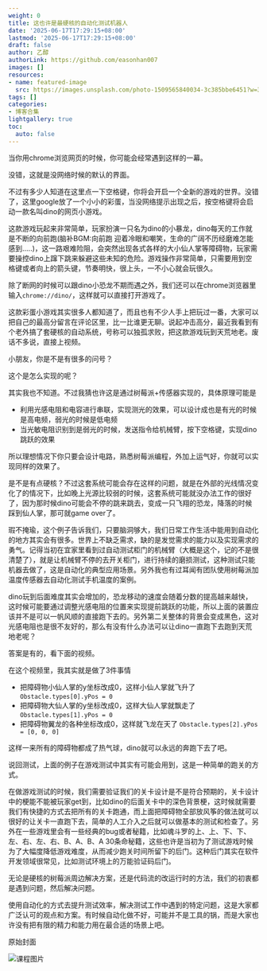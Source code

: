 ```yaml
---
weight: 0
title: 这也许是最硬核的自动化测试机器人
date: '2025-06-17T17:29:15+08:00'
lastmod: '2025-06-17T17:29:15+08:00'
draft: false
author: 乙醇
authorLink: https://github.com/easonhan007
images: []
resources:
- name: featured-image
  src: https://images.unsplash.com/photo-1509565840034-3c385bbe6451?w=300
tags: []
categories:
- 博客合集
lightgallery: true
toc:
  auto: false
---
```




当你用chrome浏览网页的时候，你可能会经常遇到这样的一幕。

没错，这就是没网络时候的默认的界面。

不过有多少人知道在这里点一下空格键，你将会开启一个全新的游戏的世界。没错了，这里google放了一个小小的彩蛋，当没网络提示出现之后，按空格键将会启动一款名叫dino的网页小游戏。

这款游戏玩起来非常简单，玩家扮演一只名为dino的小暴龙，dino每天的工作就是不断的向前跑(脑补BGM:向前跑 迎着冷眼和嘲笑，生命的广阔不历经磨难怎能感到.....)，这一路艰难险阻，会突然出现各式各样的大小仙人掌等障碍物，玩家需要操控dino上蹿下跳来躲避这些未知的危险。游戏操作非常简单，只需要用到空格键或者向上的箭头键，节奏明快，很上头，一不小心就会玩很久。

除了断网的时候可以跟dino小恐龙不期而遇之外，我们还可以在chrome浏览器里输入```chrome://dino/```，这样就可以直接打开游戏了。

这款彩蛋小游戏其实很多人都知道了，而且也有不少人手上把玩过一番，大家可以把自己的最高分留言在评论区里，比一比谁更无聊。说起冲击高分，最近我看到有个老外搞了套硬核的自动系统，号称可以独孤求败，把这款游戏玩到天荒地老。废话不多说，直接上视频。

小朋友，你是不是有很多的问号？

这个是怎么实现的呢？

其实我也不知道。不过我猜也许这是通过树莓派+传感器实现的，具体原理可能是

* 利用光感电阻和电容进行串联，实现测光的效果，可以设计成也是有光的时候是高电频，弱光的时候是低电频
* 当光敏电阻识别到是弱光的时候，发送指令给机械臂，按下空格键，实现dino跳跃的效果

所以理想情况下你只要会设计电路，熟悉树莓派编程，外加上运气好，你就可以实现同样的效果了。

是不是有点硬核？不过这套系统可能会存在这样的问题，就是在外部的光线情况变化了的情况下，比如晚上光源比较弱的时候，这套系统可能就没办法工作的很好了，因为那时候dino可能会不停的跳来跳去，变成一只飞翔的恐龙，降落的时候踩到仙人掌，那可就game over了。

瑕不掩瑜，这个例子告诉我们，只要脑洞够大，我们日常工作生活中能用到自动化的地方其实会有很多。世界上不缺乏需求，缺的是发觉需求的能力以及实现需求的勇气。记得当初在宜家里看到过自动测试柜门的机械臂（大概是这个，记的不是很清楚了），就是让机械臂不停的去开关柜门，进行持续的磨损测试，这种测试只能机器去做了，这是自动化的典型应用场景。另外我也有过耳闻有团队使用树莓派加温度传感器去自动化测试手机温度的案例。

dino玩到后面难度其实会增加的，恐龙移动的速度会随着分数的提高越来越快，这时候可能要通过调整光感电阻的位置来实现提前跳跃的功能，所以上面的装置应该并不是可以一帆风顺的直接跑下去的。另外第二关整体的背景会变成黑色，这对光感电阻也是很不友好的，那么有没有什么办法可以让dino一直跑下去跑到天荒地老呢？

答案是有的，看下面的视频。

在这个视频里，我其实就是做了3件事情

* 把障碍物小仙人掌的y坐标改成0，这样小仙人掌就飞升了 ```Obstacle.types[0].yPos = 0```
* 把障碍物大仙人掌的y坐标改成0，这样大仙人掌就飘走了 ```Obstacle.types[1].yPos = 0```
* 把障碍物翼龙的各种坐标改成0，这样就飞龙在天了 ```Obstacle.types[2].yPos = [0, 0, 0]```

这样一来所有的障碍物都成了热气球，dino就可以永远的奔跑下去了吧。

说回测试，上面的例子在游戏测试中其实有可能会用到，这是一种简单的跑关的方式。

在做游戏测试的时候，我们需要验证我们的关卡设计是不是符合预期的，关卡设计中的梗能不能被玩家get到，比如dino的后面关卡中的深色背景梗，这时候就需要我们有快捷的方式去把所有的关卡跑通，而上面把障碍物全部放风筝的做法就可以很好的让关卡一直跑下去，简单的人工介入之后就可以做基本的测试和检查了。另外在一些游戏里会有一些经典的bug或者秘籍，比如魂斗罗的上、上、下、下、左、右、左、右、B、A、B、A 30条命秘籍，这些也许是当初为了测试游戏时候为了大幅度降低游戏难度，从而减少跑关时间所留下的后门。这种后门其实在软件开发领域很常见，比如测试环境上的万能验证码后门。

无论是硬核的树莓派周边解决方案，还是代码流的改运行时的方法，我们的初衷都是遇到问题，然后解决问题。

使用自动化的方式去提升测试效率，解决测试工作中遇到的特定问题，这是大家都广泛认可的观点和方案。有时候自动化做不好，可能并不是工具的锅，而是大家也许没有把有限的精力和能力用在最合适的场景上吧。




原始封面

![课程图片](https://images.unsplash.com/photo-1509565840034-3c385bbe6451?w=300)

